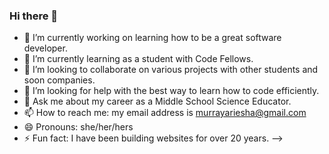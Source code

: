 ### Hi there 👋
- 🔭 I’m currently working on learning how to be a great software developer.
- 🌱 I’m currently learning as a student with Code Fellows.
- 👯 I’m looking to collaborate on various projects with other students and soon companies.
- 🤔 I’m looking for help with the best way to learn how to code efficiently.
- 💬 Ask me about my career as a Middle School Science Educator.
- 📫 How to reach me: my email address is murrayariesha@gmail.com 
- 😄 Pronouns: she/her/hers
- ⚡ Fun fact: I have been building websites for over 20 years.
-->

